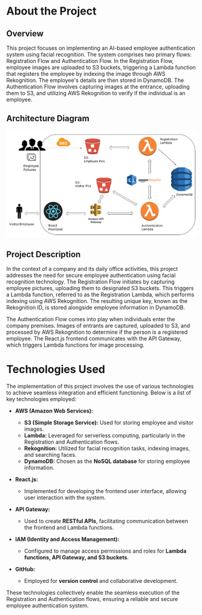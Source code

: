 # About the Project

## Overview

This project focuses on implementing an AI-based employee authentication system using facial recognition. The system comprises two primary flows: Registration Flow and Authentication Flow. In the Registration Flow, employee images are uploaded to S3 buckets, triggering a Lambda function that registers the employee by indexing the image through AWS Rekognition. The employee's details are then stored in DynamoDB. The Authentication Flow involves capturing images at the entrance, uploading them to S3, and utilizing AWS Rekognition to verify if the individual is an employee.

## Architecture Diagram

![Architecture Diagram](https://github.com/Meghana1999/AWS-React-Facial-Recognition/blob/main/AWS-React-Faciaol-Recognition-Architecture.jpg)

## Project Description

In the context of a company and its daily office activities, this project addresses the need for secure employee authentication using facial recognition technology. The Registration Flow initiates by capturing employee pictures, uploading them to designated S3 buckets. This triggers a Lambda function, referred to as the Registration Lambda, which performs indexing using AWS Rekognition. The resulting unique key, known as the Rekognition ID, is stored alongside employee information in DynamoDB.

The Authentication Flow comes into play when individuals enter the company premises. Images of entrants are captured, uploaded to S3, and processed by AWS Rekognition to determine if the person is a registered employee. The React.js frontend communicates with the API Gateway, which triggers Lambda functions for image processing.

# Technologies Used

The implementation of this project involves the use of various technologies to achieve seamless integration and efficient functioning. Below is a list of key technologies employed:

- **AWS (Amazon Web Services):**
  - **S3 (Simple Storage Service):** Used for storing employee and visitor images.
  - **Lambda:** Leveraged for serverless computing, particularly in the Registration and Authentication flows.
  - **Rekognition:** Utilized for facial recognition tasks, indexing images, and searching faces.
  - **DynamoDB:** Chosen as the **NoSQL database** for storing employee information.

- **React.js:**
  - Implemented for developing the frontend user interface, allowing user interaction with the system.

- **API Gateway:**
  - Used to create **RESTful APIs**, facilitating communication between the frontend and Lambda functions.

- **IAM (Identity and Access Management):**
  - Configured to manage access permissions and roles for **Lambda functions, API Gateway, and S3 buckets**.

- **GitHub:**
  - Employed for **version control** and collaborative development.

These technologies collectively enable the seamless execution of the Registration and Authentication flows, ensuring a reliable and secure employee authentication system.
